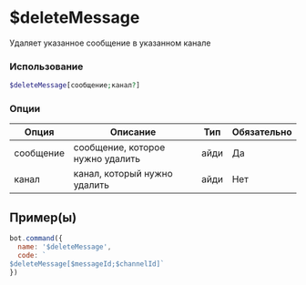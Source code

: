 # $deleteMessage
Удаляет указанное сообщение в указанном канале
### Использование
```php
$deleteMessage[сообщение;канал?]
```

### Опции

| Опция | Описание | Тип | Обязательно |
|--------|-------------|------|----------|
| сообщение | сообщение, которое нужно удалить | айди | Да | 
| канал | канал, который нужно удалить | айди | Нет | 
## Пример(ы)

```javascript
bot.command({
  name: '$deleteMessage',
  code: `
$deleteMessage[$messageId;$channelId]`
})
```
